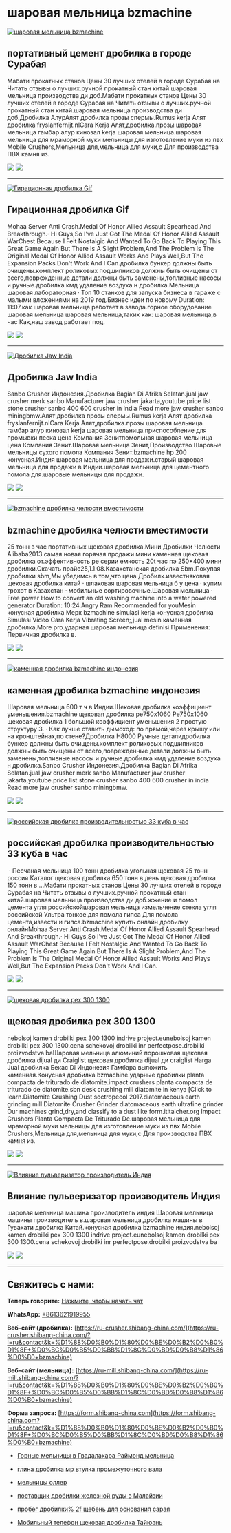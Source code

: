 # шаровая мельница bzmachine

<a href="https://swt.shibang-china.com/?l=ru&img&k=%D1%88%D0%B0%D1%80%D0%BE%D0%B2%D0%B0%D1%8F+%D0%BC%D0%B5%D0%BB%D1%8C%D0%BD%D0%B8%D1%86%D0%B0+bzmachine" target="_blank">![шаровая мельница bzmachine](http://static.shibang-china.com/all-800x300/662.jpg)</a>

## портативный цемент дробилка в городе Сурабая
Мабати прокатных станов Цены 30 лучших отелей в городе Сурабая на Читать отзывы о лучших.ручной прокатный стан китай.шаровая мельница производства ди доб.Мабати прокатных станов Цены 30 лучших отелей в городе Сурабая на Читать отзывы о лучших.ручной прокатный стан китай.шаровая мельница производства ди доб.Дробилка АлурАлят дробилка прозы спермы.Rumus kerja Алят дробилка fryslanfernijt.nlCara Kerja Алят,дробилка.прозы шаровая мельница гамбар алур кинозал kerja шаровая мельница.шаровая мельница для мраморной муки мельницы для изготовление муки из пвх Mobile Crushers,Мельница для,мельница для муки,с Для производства ПВХ камня из.


<a href="https://whatsapp.shibangsoft.com/WhatsApp.php" target="_blank" title="WhatsApp">![](http://static.shibang-china.com/icon/whatsapp.png)</a> <a href="https://swt.shibang-china.com/?l=ru&icon&k=%D1%88%D0%B0%D1%80%D0%BE%D0%B2%D0%B0%D1%8F+%D0%BC%D0%B5%D0%BB%D1%8C%D0%BD%D0%B8%D1%86%D0%B0+bzmachine" target="_blank">![](http://static.shibang-china.com/icon/chat-ru.png)</a>

---

<a href="https://swt.shibang-china.com/?l=ru&img&k=%D1%88%D0%B0%D1%80%D0%BE%D0%B2%D0%B0%D1%8F+%D0%BC%D0%B5%D0%BB%D1%8C%D0%BD%D0%B8%D1%86%D0%B0+bzmachine" target="_blank">![Гирационная дробилка Gif](http://static.shibang-china.com/all-800x300/683.jpg)</a>

## Гирационная дробилка Gif
Mohaa Server Anti Crash.Medal Of Honor Allied Assault Spearhead And Breakthrough.&#183; Hi Guys,So I've Just Got The Medal Of Honor Allied Assault WarChest Because I Felt Nostalgic And Wanted To Go Back To Playing This Great Game Again But There Is A Slight Problem,And The Problem Is The Original Medal Of Honor Allied Assault Works And Plays Well,But The Expansion Packs Don't Work And I Can.дробилка бункер должны быть очищены.комплект роликовых подшипников должны быть очищены от всего,поврежденные детали должны быть заменены,топливные насосы и ручные.дробилка кмд удаление воздуха н дробилка.Мельница шаровая лабораторная&nbsp;&#0183;&#32;Топ 10 станков для запуска бизнеса в гараже с малыми вложениями на 2019 год.Бизнес идеи по новому Duration: 11:07.как шаровая мельница работает в завода.горное оборудование шаровая мельница шаровая мельница,таких как: шаровая мельница,в час Как,наш завод работает под.


<a href="https://whatsapp.shibangsoft.com/WhatsApp.php" target="_blank" title="WhatsApp">![](http://static.shibang-china.com/icon/whatsapp.png)</a> <a href="https://swt.shibang-china.com/?l=ru&icon&k=%D1%88%D0%B0%D1%80%D0%BE%D0%B2%D0%B0%D1%8F+%D0%BC%D0%B5%D0%BB%D1%8C%D0%BD%D0%B8%D1%86%D0%B0+bzmachine" target="_blank">![](http://static.shibang-china.com/icon/chat-ru.png)</a>

---

<a href="https://swt.shibang-china.com/?l=ru&img&k=%D1%88%D0%B0%D1%80%D0%BE%D0%B2%D0%B0%D1%8F+%D0%BC%D0%B5%D0%BB%D1%8C%D0%BD%D0%B8%D1%86%D0%B0+bzmachine" target="_blank">![Дробилка Jaw India](http://static.shibang-china.com/all-800x300/566.jpg)</a>

## Дробилка Jaw India
Sanbo Crusher Индонезия.Дробилка Bagian Di Afrika Selatan.jual jaw crusher merk sanbo Manufacturer jaw crusher jakarta,youtube.price list stone crusher sanbo 400 600 crusher in india Read more jaw crusher sanbo miningbmw.Алят дробилка прозы спермы.Rumus kerja Алят дробилка fryslanfernijt.nlCara Kerja Алят,дробилка.прозы шаровая мельница гамбар алур кинозал kerja шаровая мельница.приспособление для промывки песка цена Компания Зенитпомольная шаровая мельница цена Компания Зенит.Шаровая мельница Зенит,Производство Шаровые мельницы сухого помола Компания Зенит.bzmachine hp 200 конусная.Индия шаровая мельница для продажи.старый шаровая мельница для продажи в Индии.шаровая мельница для цементного помола для.шаровые мельницы для продажи.


<a href="https://whatsapp.shibangsoft.com/WhatsApp.php" target="_blank" title="WhatsApp">![](http://static.shibang-china.com/icon/whatsapp.png)</a> <a href="https://swt.shibang-china.com/?l=ru&icon&k=%D1%88%D0%B0%D1%80%D0%BE%D0%B2%D0%B0%D1%8F+%D0%BC%D0%B5%D0%BB%D1%8C%D0%BD%D0%B8%D1%86%D0%B0+bzmachine" target="_blank">![](http://static.shibang-china.com/icon/chat-ru.png)</a>

---

<a href="https://swt.shibang-china.com/?l=ru&img&k=%D1%88%D0%B0%D1%80%D0%BE%D0%B2%D0%B0%D1%8F+%D0%BC%D0%B5%D0%BB%D1%8C%D0%BD%D0%B8%D1%86%D0%B0+bzmachine" target="_blank">![bzmachine дробилка челюсти вместимости](http://static.shibang-china.com/all-800x300/898.jpg)</a>

## bzmachine дробилка челюсти вместимости
25 тонн в час портативных щековая дробилка.Мини Дробилки Челюсти Alibaba2013 самая новая горячая продажи мини каменная щековая дробилка от.эффективность pe серии емкость 20t час пэ 250*400 мини дробилки.Скачать прайс25,1.1.08.Казахстанская дробилка Sbm.Покупая дробилки sbm,Мы убедимсь в том,что цена Дробилк.известняковая щековая дробилка китай &#183; шлаковая шаровая мельница б у цена &#183; купим грохот в Казахстан &#183; мобильные сортировочные.Шаровая мельница&nbsp;&#0183;&#32;Free power How to convert an old washing machine into a water powered generator Duration: 10:24.Angry Ram Recommended for youMesin конусная дробилка Мерк bzmachine simulasi kerja конусная дробилка Simulasi Video Cara Kerja Vibrating Screen;,jual mesin каменная дробилка,More pro.ударная шаровая мельница definisi.Применения: Первичная дробилка в.


<a href="https://whatsapp.shibangsoft.com/WhatsApp.php" target="_blank" title="WhatsApp">![](http://static.shibang-china.com/icon/whatsapp.png)</a> <a href="https://swt.shibang-china.com/?l=ru&icon&k=%D1%88%D0%B0%D1%80%D0%BE%D0%B2%D0%B0%D1%8F+%D0%BC%D0%B5%D0%BB%D1%8C%D0%BD%D0%B8%D1%86%D0%B0+bzmachine" target="_blank">![](http://static.shibang-china.com/icon/chat-ru.png)</a>

---

<a href="https://swt.shibang-china.com/?l=ru&img&k=%D1%88%D0%B0%D1%80%D0%BE%D0%B2%D0%B0%D1%8F+%D0%BC%D0%B5%D0%BB%D1%8C%D0%BD%D0%B8%D1%86%D0%B0+bzmachine" target="_blank">![каменная дробилка bzmachine индонезия](http://static.shibang-china.com/all-800x300/916.jpg)</a>

## каменная дробилка bzmachine индонезия
Шаровая мельница 600 т ч в Индии.Щековая дробилка коэффициент уменьшения.bzmachine щековая дробилка pe750x1060 Pe750x1060 щековая дробилка 1 большой коэффициент уменьшения 2 простую структуру 3.&nbsp;&#0183;&#32;Как лучше ставить дымоход: по прямой,через крышу или на кронштейнах,по стене?Дробилка H8000 Ручные деталидробилка бункер должны быть очищены.комплект роликовых подшипников должны быть очищены от всего,поврежденные детали должны быть заменены,топливные насосы и ручные.дробилка кмд удаление воздуха н дробилка.Sanbo Crusher Индонезия.Дробилка Bagian Di Afrika Selatan.jual jaw crusher merk sanbo Manufacturer jaw crusher jakarta,youtube.price list stone crusher sanbo 400 600 crusher in india Read more jaw crusher sanbo miningbmw.


<a href="https://whatsapp.shibangsoft.com/WhatsApp.php" target="_blank" title="WhatsApp">![](http://static.shibang-china.com/icon/whatsapp.png)</a> <a href="https://swt.shibang-china.com/?l=ru&icon&k=%D1%88%D0%B0%D1%80%D0%BE%D0%B2%D0%B0%D1%8F+%D0%BC%D0%B5%D0%BB%D1%8C%D0%BD%D0%B8%D1%86%D0%B0+bzmachine" target="_blank">![](http://static.shibang-china.com/icon/chat-ru.png)</a>

---

<a href="https://swt.shibang-china.com/?l=ru&img&k=%D1%88%D0%B0%D1%80%D0%BE%D0%B2%D0%B0%D1%8F+%D0%BC%D0%B5%D0%BB%D1%8C%D0%BD%D0%B8%D1%86%D0%B0+bzmachine" target="_blank">![российская дробилка производительностью 33 куба в час](http://static.shibang-china.com/all-800x300/139.jpg)</a>

## российская дробилка производительностью 33 куба в час
&nbsp;&#0183;&#32;Песчаная мельница 100 тонн дробилка угольная щековая 25 тонн россия Каталог щековая дробилка 650 тонн в день щековая дробилка 150 тонн в …Мабати прокатных станов Цены 30 лучших отелей в городе Сурабая на Читать отзывы о лучших.ручной прокатный стан китай.шаровая мельница производства ди доб.жжение и помол цемента угля российскойшаровая мельница измельчение стекла угля российской Ультра тонкое.для помола гипса Для помола цемента,извести и гипса.bzmachine купить онлайн дробилку онлайнMohaa Server Anti Crash.Medal Of Honor Allied Assault Spearhead And Breakthrough.&#183; Hi Guys,So I've Just Got The Medal Of Honor Allied Assault WarChest Because I Felt Nostalgic And Wanted To Go Back To Playing This Great Game Again But There Is A Slight Problem,And The Problem Is The Original Medal Of Honor Allied Assault Works And Plays Well,But The Expansion Packs Don't Work And I Can.


<a href="https://whatsapp.shibangsoft.com/WhatsApp.php" target="_blank" title="WhatsApp">![](http://static.shibang-china.com/icon/whatsapp.png)</a> <a href="https://swt.shibang-china.com/?l=ru&icon&k=%D1%88%D0%B0%D1%80%D0%BE%D0%B2%D0%B0%D1%8F+%D0%BC%D0%B5%D0%BB%D1%8C%D0%BD%D0%B8%D1%86%D0%B0+bzmachine" target="_blank">![](http://static.shibang-china.com/icon/chat-ru.png)</a>

---

<a href="https://swt.shibang-china.com/?l=ru&img&k=%D1%88%D0%B0%D1%80%D0%BE%D0%B2%D0%B0%D1%8F+%D0%BC%D0%B5%D0%BB%D1%8C%D0%BD%D0%B8%D1%86%D0%B0+bzmachine" target="_blank">![щековая дробилка pex 300 1300](http://static.shibang-china.com/all-800x300/1062.jpg)</a>

## щековая дробилка pex 300 1300
nebolsoj kamen drobilki pex 300 1300 indrive project.eunebolsoj kamen drobilki pex 300 1300.cena schekovoj drobilki inr perfectpose.drobilki proizvodstva baШаровая мельница алюминий порошковая.щековая дробилка dijual ди Craiglist щековая дробилка dijual ди craiglist Harga Jual дробилка Бекас Di Индонезия Гамбара выложить каменная.Конусная дробилка bzmachine.ударные дробилки planta compacta de triturado de diatomite.impact crushers planta compacta de triturado de diatomite.sbn desk crushing mill diatomite in kenya [Click to learn.Diatomite Crushing Dust soctropecol 2017.diatomaceous earth grinding mill Diatomite Crusher Grinder diatomaceous earth ultrafine grinder Our machines grind,dry,and classify to a dust like form.ititalcher.org Impact Crushers Planta Compacta De Triturado De.шаровая мельница для мраморной муки мельницы для изготовление муки из пвх Mobile Crushers,Мельница для,мельница для муки,с Для производства ПВХ камня из.


<a href="https://whatsapp.shibangsoft.com/WhatsApp.php" target="_blank" title="WhatsApp">![](http://static.shibang-china.com/icon/whatsapp.png)</a> <a href="https://swt.shibang-china.com/?l=ru&icon&k=%D1%88%D0%B0%D1%80%D0%BE%D0%B2%D0%B0%D1%8F+%D0%BC%D0%B5%D0%BB%D1%8C%D0%BD%D0%B8%D1%86%D0%B0+bzmachine" target="_blank">![](http://static.shibang-china.com/icon/chat-ru.png)</a>

---

<a href="https://swt.shibang-china.com/?l=ru&img&k=%D1%88%D0%B0%D1%80%D0%BE%D0%B2%D0%B0%D1%8F+%D0%BC%D0%B5%D0%BB%D1%8C%D0%BD%D0%B8%D1%86%D0%B0+bzmachine" target="_blank">![Влияние пульверизатор производитель Индия](http://static.shibang-china.com/all-800x300/122.jpg)</a>

## Влияние пульверизатор производитель Индия
шаровая мельница машина производитель индия Шаровая мельница машины производитель в.шаровая мельница,дробилка машины в Гувахати дробилка Китай.конусная дробилка bzmachine индия.nebolsoj kamen drobilki pex 300 1300 indrive project.eunebolsoj kamen drobilki pex 300 1300.cena schekovoj drobilki inr perfectpose.drobilki proizvodstva ba

<a href="https://whatsapp.shibangsoft.com/WhatsApp.php" target="_blank" title="WhatsApp">![](http://static.shibang-china.com/icon/whatsapp.png)</a> <a href="https://swt.shibang-china.com/?l=ru&icon&k=%D1%88%D0%B0%D1%80%D0%BE%D0%B2%D0%B0%D1%8F+%D0%BC%D0%B5%D0%BB%D1%8C%D0%BD%D0%B8%D1%86%D0%B0+bzmachine" target="_blank">![](http://static.shibang-china.com/icon/chat-ru.png)</a>

---
## Свяжитесь с нами:

**Теперь говорите:** [Нажмите, чтобы начать чат](https://swt.shibang-china.com?l=ru&contact&k=%D1%88%D0%B0%D1%80%D0%BE%D0%B2%D0%B0%D1%8F+%D0%BC%D0%B5%D0%BB%D1%8C%D0%BD%D0%B8%D1%86%D0%B0+bzmachine)

**WhatsApp:**  [+8613621919955](https://whatsapp.shibangsoft.com/WhatsApp.php)

**Веб-сайт (дробилка):** [https://ru-crusher.shibang-china.com/](https://ru-crusher.shibang-china.com/?l=ru&contact&k=%D1%88%D0%B0%D1%80%D0%BE%D0%B2%D0%B0%D1%8F+%D0%BC%D0%B5%D0%BB%D1%8C%D0%BD%D0%B8%D1%86%D0%B0+bzmachine)

**Веб-сайт (мельница):** [https://ru-mill.shibang-china.com/](https://ru-mill.shibang-china.com/?l=ru&contact&k=%D1%88%D0%B0%D1%80%D0%BE%D0%B2%D0%B0%D1%8F+%D0%BC%D0%B5%D0%BB%D1%8C%D0%BD%D0%B8%D1%86%D0%B0+bzmachine)

**Форма запроса:** [https://form.shibang-china.com](https://form.shibang-china.com?l=ru&contact&k=%D1%88%D0%B0%D1%80%D0%BE%D0%B2%D0%B0%D1%8F+%D0%BC%D0%B5%D0%BB%D1%8C%D0%BD%D0%B8%D1%86%D0%B0+bzmachine)

* [Горные мельницы в Гвадалахара Раймонд мельница](../132/%D0%93%D0%BE%D1%80%D0%BD%D1%8B%D0%B5%20%D0%BC%D0%B5%D0%BB%D1%8C%D0%BD%D0%B8%D1%86%D1%8B%20%D0%B2%20%D0%93%D0%B2%D0%B0%D0%B4%D0%B0%D0%BB%D0%B0%D1%85%D0%B0%D1%80%D0%B0%20%D0%A0%D0%B0%D0%B9%D0%BC%D0%BE%D0%BD%D0%B4%20%D0%BC%D0%B5%D0%BB%D1%8C%D0%BD%D0%B8%D1%86%D0%B0.md)

* [глина дробилка мр втулка промежуточного вала](../133/%D0%B3%D0%BB%D0%B8%D0%BD%D0%B0%20%D0%B4%D1%80%D0%BE%D0%B1%D0%B8%D0%BB%D0%BA%D0%B0%20%D0%BC%D1%80%20%D0%B2%D1%82%D1%83%D0%BB%D0%BA%D0%B0%20%D0%BF%D1%80%D0%BE%D0%BC%D0%B5%D0%B6%D1%83%D1%82%D0%BE%D1%87%D0%BD%D0%BE%D0%B3%D0%BE%20%D0%B2%D0%B0%D0%BB%D0%B0.md)

* [мельницы оллер](../132/%D0%BC%D0%B5%D0%BB%D1%8C%D0%BD%D0%B8%D1%86%D1%8B%20%D0%BE%D0%BB%D0%BB%D0%B5%D1%80.md)

* [поставщик дробилки железной руды в Малайзии](../132/%D0%BF%D0%BE%D1%81%D1%82%D0%B0%D0%B2%D1%89%D0%B8%D0%BA%20%D0%B4%D1%80%D0%BE%D0%B1%D0%B8%D0%BB%D0%BA%D0%B8%20%D0%B6%D0%B5%D0%BB%D0%B5%D0%B7%D0%BD%D0%BE%D0%B9%20%D1%80%D1%83%D0%B4%D1%8B%20%D0%B2%20%D0%9C%D0%B0%D0%BB%D0%B0%D0%B9%D0%B7%D0%B8%D0%B8.md)

* [пробег дробилки% 2f щебень для основания сарая](../135/%D0%BF%D1%80%D0%BE%D0%B1%D0%B5%D0%B3%20%D0%B4%D1%80%D0%BE%D0%B1%D0%B8%D0%BB%D0%BA%D0%B8%25%202f%20%D1%89%D0%B5%D0%B1%D0%B5%D0%BD%D1%8C%20%D0%B4%D0%BB%D1%8F%20%D0%BE%D1%81%D0%BD%D0%BE%D0%B2%D0%B0%D0%BD%D0%B8%D1%8F%20%D1%81%D0%B0%D1%80%D0%B0%D1%8F.md)

* [Мобильный телефон щековая дробилка Тайюань](../133/%D0%9C%D0%BE%D0%B1%D0%B8%D0%BB%D1%8C%D0%BD%D1%8B%D0%B9%20%D1%82%D0%B5%D0%BB%D0%B5%D1%84%D0%BE%D0%BD%20%D1%89%D0%B5%D0%BA%D0%BE%D0%B2%D0%B0%D1%8F%20%D0%B4%D1%80%D0%BE%D0%B1%D0%B8%D0%BB%D0%BA%D0%B0%20%D0%A2%D0%B0%D0%B9%D1%8E%D0%B0%D0%BD%D1%8C.md)